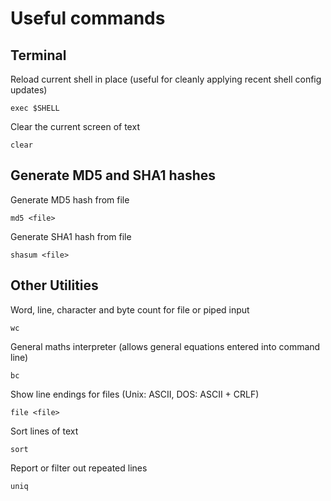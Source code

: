 # Useful commands

## Terminal

Reload current shell in place (useful for cleanly applying recent shell config updates)

    exec $SHELL

Clear the current screen of text

    clear

## Generate MD5 and SHA1 hashes

Generate MD5 hash from file

    md5 <file>

Generate SHA1 hash from file

    shasum <file>

## Other Utilities

Word, line, character and byte count for file or piped input

    wc

General maths interpreter (allows general equations entered into command line)

    bc

Show line endings for files (Unix: ASCII, DOS: ASCII + CRLF)

    file <file>

Sort lines of text

    sort

Report or filter out repeated lines

    uniq
